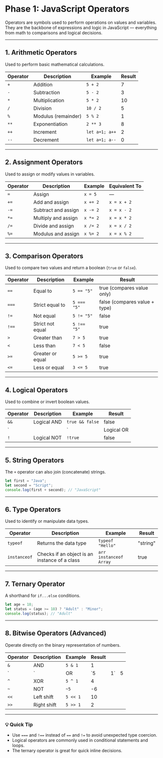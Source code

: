 # Phase 1: JavaScript Operators

Operators are symbols used to perform operations on values and variables.  
They are the backbone of expressions and logic in JavaScript — everything from math to comparisons and logical decisions.

---

## 1. Arithmetic Operators

Used to perform basic mathematical calculations.

| Operator | Description | Example | Result |
|-----------|--------------|----------|---------|
| `+` | Addition | `5 + 2` | 7 |
| `-` | Subtraction | `5 - 2` | 3 |
| `*` | Multiplication | `5 * 2` | 10 |
| `/` | Division | `10 / 2` | 5 |
| `%` | Modulus (remainder) | `5 % 2` | 1 |
| `**` | Exponentiation | `2 ** 3` | 8 |
| `++` | Increment | `let a=1; a++` | 2 |
| `--` | Decrement | `let a=1; a--` | 0 |

---

## 2. Assignment Operators

Used to assign or modify values in variables.

| Operator | Description | Example | Equivalent To |
|-----------|--------------|----------|----------------|
| `=` | Assign | `x = 5` | — |
| `+=` | Add and assign | `x += 2` | `x = x + 2` |
| `-=` | Subtract and assign | `x -= 2` | `x = x - 2` |
| `*=` | Multiply and assign | `x *= 2` | `x = x * 2` |
| `/=` | Divide and assign | `x /= 2` | `x = x / 2` |
| `%=` | Modulus and assign | `x %= 2` | `x = x % 2` |

---

## 3. Comparison Operators

Used to compare two values and return a boolean (`true` or `false`).

| Operator | Description | Example | Result |
|-----------|--------------|----------|---------|
| `==` | Equal to | `5 == "5"` | true (compares value only) |
| `===` | Strict equal to | `5 === "5"` | false (compares value + type) |
| `!=` | Not equal | `5 != "5"` | false |
| `!==` | Strict not equal | `5 !== "5"` | true |
| `>` | Greater than | `7 > 5` | true |
| `<` | Less than | `7 < 5` | false |
| `>=` | Greater or equal | `5 >= 5` | true |
| `<=` | Less or equal | `3 <= 5` | true |

---

## 4. Logical Operators

Used to combine or invert boolean values.

| Operator | Description | Example | Result |
|-----------|--------------|----------|---------|
| `&&` | Logical AND | `true && false` | false |
| `||` | Logical OR | `true || false` | true |
| `!` | Logical NOT | `!true` | false |

---

## 5. String Operators

The `+` operator can also join (concatenate) strings.

```js
let first = "Java";
let second = "Script";
console.log(first + second); // "JavaScript"
````

---

## 6. Type Operators

Used to identify or manipulate data types.

| Operator     | Description                                   | Example                | Result   |
| ------------ | --------------------------------------------- | ---------------------- | -------- |
| `typeof`     | Returns the data type                         | `typeof "Hello"`       | "string" |
| `instanceof` | Checks if an object is an instance of a class | `arr instanceof Array` | true     |

---

## 7. Ternary Operator

A shorthand for `if...else` conditions.

```js
let age = 18;
let status = (age >= 18) ? "Adult" : "Minor";
console.log(status); // "Adult"
```

---

## 8. Bitwise Operators (Advanced)

Operate directly on the binary representation of numbers.

| Operator | Description | Example  | Result |    |   |
| -------- | ----------- | -------- | ------ | -- | - |
| `&`      | AND         | `5 & 1`  | 1      |    |   |
| `        | `           | OR       | `5     | 1` | 5 |
| `^`      | XOR         | `5 ^ 1`  | 4      |    |   |
| `~`      | NOT         | `~5`     | -6     |    |   |
| `<<`     | Left shift  | `5 << 1` | 10     |    |   |
| `>>`     | Right shift | `5 >> 1` | 2      |    |   |

---

### 💡 Quick Tip

* Use `===` and `!==` instead of `==` and `!=` to avoid unexpected type coercion.
* Logical operators are commonly used in conditional statements and loops.
* The ternary operator is great for quick inline decisions.
